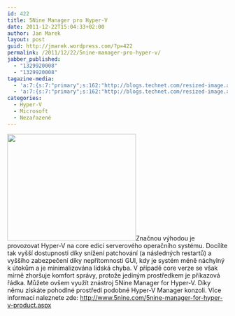 ```yaml
---
id: 422
title: 5Nine Manager pro Hyper-V
date: 2011-12-22T15:04:33+02:00
author: Jan Marek
layout: post
guid: http://jmarek.wordpress.com/?p=422
permalink: /2011/12/22/5nine-manager-pro-hyper-v/
jabber_published:
  - "1329920008"
  - "1329920008"
tagazine-media:
  - 'a:7:{s:7:"primary";s:162:"http://blogs.technet.com/resized-image.ashx/__size/550x0/__key/CommunityServer-Blogs-Components-WeblogFiles/00-00-00-50-45/5531.5Nine-Manager-for-Hyper_2D00_V.png";s:6:"images";a:1:{s:162:"http://blogs.technet.com/resized-image.ashx/__size/550x0/__key/CommunityServer-Blogs-Components-WeblogFiles/00-00-00-50-45/5531.5Nine-Manager-for-Hyper_2D00_V.png";a:6:{s:8:"file_url";s:162:"http://blogs.technet.com/resized-image.ashx/__size/550x0/__key/CommunityServer-Blogs-Components-WeblogFiles/00-00-00-50-45/5531.5Nine-Manager-for-Hyper_2D00_V.png";s:5:"width";s:3:"530";s:6:"height";s:3:"380";s:4:"type";s:5:"image";s:4:"area";s:6:"201400";s:9:"file_path";s:0:"";}}s:6:"videos";a:0:{}s:11:"image_count";s:1:"1";s:6:"author";s:8:"17238236";s:7:"blog_id";s:8:"16623371";s:9:"mod_stamp";s:19:"2012-02-22 14:13:27";}'
  - 'a:7:{s:7:"primary";s:162:"http://blogs.technet.com/resized-image.ashx/__size/550x0/__key/CommunityServer-Blogs-Components-WeblogFiles/00-00-00-50-45/5531.5Nine-Manager-for-Hyper_2D00_V.png";s:6:"images";a:1:{s:162:"http://blogs.technet.com/resized-image.ashx/__size/550x0/__key/CommunityServer-Blogs-Components-WeblogFiles/00-00-00-50-45/5531.5Nine-Manager-for-Hyper_2D00_V.png";a:6:{s:8:"file_url";s:162:"http://blogs.technet.com/resized-image.ashx/__size/550x0/__key/CommunityServer-Blogs-Components-WeblogFiles/00-00-00-50-45/5531.5Nine-Manager-for-Hyper_2D00_V.png";s:5:"width";s:3:"530";s:6:"height";s:3:"380";s:4:"type";s:5:"image";s:4:"area";s:6:"201400";s:9:"file_path";s:0:"";}}s:6:"videos";a:0:{}s:11:"image_count";s:1:"1";s:6:"author";s:8:"17238236";s:7:"blog_id";s:8:"16623371";s:9:"mod_stamp";s:19:"2012-02-22 14:13:27";}'
categories:
  - Hyper-V
  - Microsoft
  - Nezařazené
---
```

[<img class="alignleft" title="5nine Manager for Hyper-V" src="http://blogs.technet.com/resized-image.ashx/__size/550x0/__key/CommunityServer-Blogs-Components-WeblogFiles/00-00-00-50-45/5531.5Nine-Manager-for-Hyper_2D00_V.png" alt="" width="294" height="244" />](null)Značnou výhodou je provozovat Hyper-V na core edici serverového operačního systému. Docílíte tak vyšší dostupnosti díky snížení patchování (a následných restartů) a vyššího zabezpečení díky nepřítomnosti GUI, kdy je systém méně náchylný k útokům a je minimalizována lidská chyba. V případě core verze se však mírně zhoršuje komfort správy, protože jediným prostředkem je příkazová řádka. Můžete ovšem využít znástroj 5Nine Manager for Hyper-V. Díky němu získáte pohodlné prostředí podobné Hyper-V Manager konzoli. Více informací naleznete zde: <http://www.5nine.com/5nine-manager-for-hyper-v-product.aspx>

